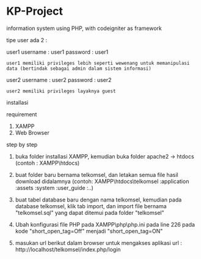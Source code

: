 # KP-Project
information system using PHP, with codeigniter as framework

tipe user ada 2 :

user1
	username : user1
	password : user1
	
	user1 memiliki privileges lebih seperti wewenang untuk memanipulasi data (bertindak sebagai admin dalam sistem informasi)
	
user2
	username : user2
	password : user2
	
	user2 memiliki privileges layaknya guest
	
	
installasi

requirement
1. XAMPP
2. Web Browser

step by step
1. buka folder installasi XAMPP, kemudian buka folder apache2 -> htdocs 
	(contoh : XAMPP\htdocs\)
2. buat folder baru bernama telkomsel, dan letakan semua file hasil download didalamnya
	(contoh: XAMPP\htdocs\telkomsel
									\:application
									 :assets
									 :system
									 :user_guide
									 :..)
3. buat tabel database baru dengan nama telkomsel, kemudian pada database telkomsel, klik tab import, dan import file bernama "telkomsel.sql"
	yang dapat ditemui pada folder "telkomsel"
	
4. Ubah konfigurasi file PHP pada XAMPP\php\php.ini pada line 226 pada kode "short_open_tag=Off" menjadi "short_open_tag=ON"
	
5. masukan url berikut dalam browser untuk mengakses aplikasi 
	url : http://localhost/telkomsel/index.php/login
